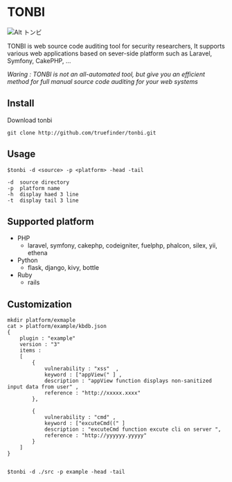 # TONBI
![Alt トンビ](https://user-images.githubusercontent.com/4240789/109131685-5fbdb500-7796-11eb-82d1-93237d83430c.jpg)

TONBI is web source code auditing tool for security researchers, It supports various web applications based on sever-side platform such as Laravel, Symfony, CakePHP, ... 

_Waring : TONBI is not an all-automated tool, but give you an efficient method for full manual source code auditing for your web systems_ 

## Install 
Download tonbi 
```
git clone http://github.com/truefinder/tonbi.git 
```

## Usage 
```
$tonbi -d <source> -p <platform> -head -tail 

-d  source directory
-p  platform name     
-h  display haed 3 line
-t  display tail 3 line 

```

## Supported platform 
* PHP
    - laravel, symfony, cakephp, codeigniter, fuelphp, phalcon, silex, yii, ethena
* Python
    - flask, django, kivy, bottle
* Ruby
    - rails 


## Customization
```
mkdir platform/exmaple 
cat > platform/example/kbdb.json
{
	plugin : "example"
	version : "3"
	items : 
	[ 
		{
			vulnerability : "xss"  ,
			keyword : ["appView(" ] , 
			description : "appView function displays non-sanitized input data from user" , 
			reference : "http://xxxxx.xxxx" 
		},

		{
			vulnerability : "cmd" ,
			keyword : ["excuteCmd((" ]
			description : "excuteCmd function excute cli on server ", 
			reference : "http://yyyyyy.yyyyy" 
		}
	]
}


$tonbi -d ./src -p example -head -tail 

```
